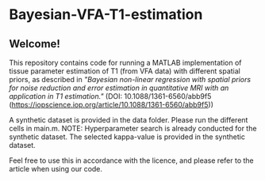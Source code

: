 # Bayesian-VFA-T1-estimation

## Welcome!

This repository contains code for running a MATLAB implementation of tissue parameter estimation of T1 (from VFA data) with different spatial priors, as described in 
_"Bayesian non-linear regression with spatial priors for noise reduction and error estimation in quantitative MRI with an application in T1 estimation."_ (DOI: 10.1088/1361-6560/abb9f5 (https://iopscience.iop.org/article/10.1088/1361-6560/abb9f5)) 

A synthetic dataset is provided in the data folder. Please run the different cells in main.m. NOTE: Hyperparameter search is already conducted for the synthetic dataset. The selected kappa-value is provided in the synthetic dataset.


Feel free to use this in accordance with the licence, and please refer to the article when using our code.
